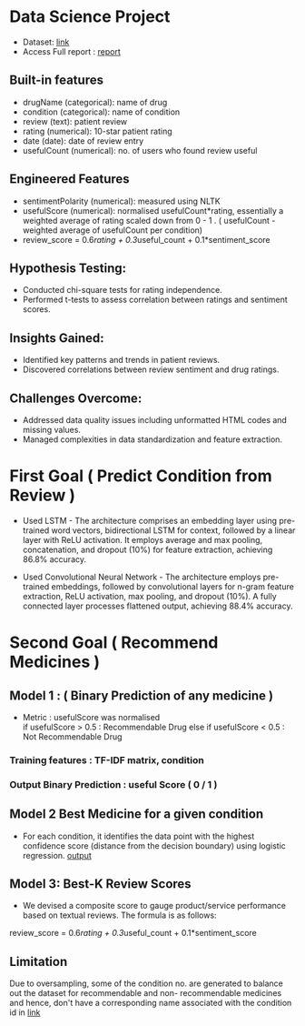 # Data Science Project

- Dataset: [link](https://archive.ics.uci.edu/dataset/462/drug+review+dataset+drugs+com)  
- Access Full report : [report](https://github.com/AdityaGirdhar/cse558-data-science/blob/main/DSc%20Final%20Presentation.pdf)
## Built-in features
- drugName (categorical): name of drug
- condition (categorical): name of condition
- review (text): patient review
- rating (numerical): 10-star patient rating
- date (date): date of review entry
- usefulCount (numerical): no. of users who found review useful

## Engineered Features
- sentimentPolarity (numerical): measured using NLTK
- usefulScore (numerical): normalised usefulCount*rating, essentially a weighted average of rating scaled down from 0 - 1 . ( usefulCount - weighted average of usefulCount per condition)
- review_score = 0.6*rating + 0.3*useful_count + 0.1*sentiment_score

## Hypothesis Testing:
- Conducted chi-square tests for rating independence.
- Performed t-tests to assess correlation between ratings and sentiment scores.
  
## Insights Gained:
- Identified key patterns and trends in patient reviews.
- Discovered correlations between review sentiment and drug ratings.
  
## Challenges Overcome:
- Addressed data quality issues including unformatted HTML codes and missing values.
- Managed complexities in data standardization and feature extraction.
# First Goal ( Predict Condition from Review  ) 
- Used LSTM - The architecture comprises an embedding layer using pre-trained word vectors, bidirectional LSTM for context, followed by a linear layer with ReLU activation. It employs average and max pooling, concatenation, and dropout (10%) for feature extraction, achieving 86.8% accuracy.

- Used Convolutional Neural Network - The architecture employs pre-trained embeddings, followed by convolutional layers for n-gram feature extraction, ReLU activation, max pooling, and dropout (10%). A fully connected layer processes flattened output, achieving 88.4% accuracy.

# Second Goal ( Recommend Medicines ) 
## Model 1 : ( Binary Prediction of any medicine )
- Metric : 
usefulScore was normalised  
if usefulScore  > 0.5 :  Recommendable Drug 
else if usefulScore  < 0.5 :  Not Recommendable Drug

### Training features : TF-IDF matrix, condition
### Output Binary Prediction : useful Score  ( 0 / 1 )

## Model 2 Best Medicine for a given condition
- For each condition, it identifies the data point with the highest confidence score (distance from the decision boundary) using logistic regression.  [output](output.txt)

## Model 3: Best-K Review Scores

- We devised a composite score to gauge product/service performance based on textual reviews. The formula is as follows:

 review_score = 0.6*rating + 0.3*useful_count + 0.1*sentiment_score
## Limitation

Due to oversampling, some of the condition no. are generated to balance out the dataset for recommendable and non- recommendable medicines and hence, don't have a corresponding name associated with the condition id in [link](output.txt)
